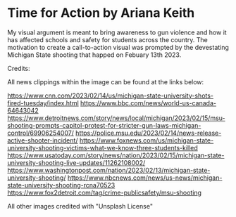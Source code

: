 # Time for Action by Ariana Keith

My visual argument is meant to bring awareness to gun violence and how it has affected schools and safety for students across the country. The motivation to create a call-to-action visual was prompted by the devestating Michigan State shooting that happed on Febuary 13th 2023. 

Credits:

All news clippings within the image can be found at the links below:

https://www.cnn.com/2023/02/14/us/michigan-state-university-shots-fired-tuesday/index.html
https://www.bbc.com/news/world-us-canada-64643042
https://www.detroitnews.com/story/news/local/michigan/2023/02/15/msu-shooting-prompts-capitol-protest-for-stricter-gun-laws-michigan-control/69906254007/
https://police.msu.edu/2023/02/14/news-release-active-shooter-incident/
https://www.foxnews.com/us/michigan-state-university-shooting-victims-what-we-know-three-students-killed
https://www.usatoday.com/story/news/nation/2023/02/15/michigan-state-university-shooting-live-updates/11262108002/
https://www.washingtonpost.com/nation/2023/02/13/michigan-state-university-shooting/
https://www.nbcnews.com/news/us-news/michigan-state-university-shooting-rcna70523
https://www.fox2detroit.com/tag/crime-publicsafety/msu-shooting

All other images credited with "Unsplash License" 
